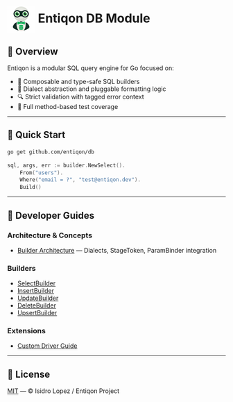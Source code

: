 <h1><img src="https://github.com/entiqon/entiqon/blob/main/assets/entiqon_datacon.png?raw=true.png" align="center" height="64" width="64"> Entiqon DB Module</h1>

## 🌱 Overview

Entiqon is a modular SQL query engine for Go focused on:

* 🧱 Composable and type-safe SQL builders
* 🔄 Dialect abstraction and pluggable formatting logic
* 🔍 Strict validation with tagged error context
* 🧪 Full method-based test coverage

---

## 🚀 Quick Start

```bash
go get github.com/entiqon/db
```

```go
sql, args, err := builder.NewSelect().
    From("users").
    Where("email = ?", "test@entiqon.dev").
    Build()
```

---

## 📘 Developer Guides

### Architecture & Concepts

- [Builder Architecture](./builder_guide_updates.md) — Dialects, StageToken, ParamBinder integration

### Builders

- [SelectBuilder](docs/dev/builder/select_builder.md)
- [InsertBuilder](docs/dev/builder/insert_builder.md)
- [UpdateBuilder](docs/dev/builder/update_builder.md)
- [DeleteBuilder](docs/dev/builder/delete_builder.md)
- [UpsertBuilder](docs/dev/builder/upsert_builder.md)

### Extensions

- [Custom Driver Guide](docs/dev/core/driver/custom_driver_guide.md)

---

## 📄 License

[MIT](../LICENSE) — © Isidro Lopez / Entiqon Project